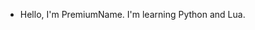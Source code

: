 - Hello, I'm PremiumName. I'm learning Python and Lua.

<!---
PremiumName/PremiumName is a ✨ special ✨ repository because its `README.md` (this file) appears on your GitHub profile.
You can click the Preview link to take a look at your changes.
--->
